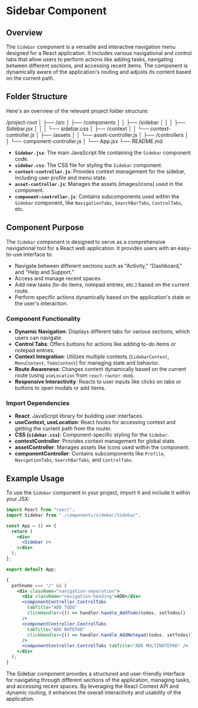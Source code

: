 # Sidebar Component

## Overview

The `Sidebar` component is a versatile and interactive navigation menu designed for a React application. It includes various navigational and control tabs that allow users to perform actions like adding tasks, navigating between different sections, and accessing recent items. The component is dynamically aware of the application's routing and adjusts its content based on the current path.

## Folder Structure

Here's an overview of the relevant project folder structure:

/project-root │ ├── /src │ ├── /components │ │ ├── /sidebar │ │ │ ├── Sidebar.jsx │ │ │ └── sidebar.css │ ├── /context │ │ └── context-controller.js │ ├── /assets │ │ └── asset-controller.js │ ├── /controllers │ │ └── component-controller.js │ └── App.jsx └── README.md

- **`Sidebar.jsx`**: The main JavaScript file containing the `Sidebar` component code.
- **`sidebar.css`**: The CSS file for styling the `Sidebar` component.
- **`context-controller.js`**: Provides context management for the sidebar, including user profile and menu state.
- **`asset-controller.js`**: Manages the assets (images/icons) used in the component.
- **`component-controller.js`**: Contains subcomponents used within the `Sidebar` component, like `NavigationTabs`, `SearchBarTabs`, `ControlTabs`, etc.

## Component Purpose

The `Sidebar` component is designed to serve as a comprehensive navigational tool for a React web application. It provides users with an easy-to-use interface to:

- Navigate between different sections such as "Activity," "Dashboard," and "Help and Support."
- Access and manage recent spaces.
- Add new tasks (to-do items, notepad entries, etc.) based on the current route.
- Perform specific actions dynamically based on the application's state or the user's interaction.

### Component Functionality

- **Dynamic Navigation**: Displays different tabs for various sections, which users can navigate.
- **Control Tabs**: Offers buttons for actions like adding to-do items or notepad entries.
- **Context Integration**: Utilizes multiple contexts (`SidebarContext`, `MenuContext`, `TodoContext`) for managing state and behavior.
- **Route Awareness**: Changes content dynamically based on the current route (using `useLocation` from `react-router-dom`).
- **Responsive Interactivity**: Reacts to user inputs like clicks on tabs or buttons to open modals or add items.

### Import Dependencies

- **React**: JavaScript library for building user interfaces.
- **useContext, useLocation**: React hooks for accessing context and getting the current path from the router.
- **CSS (`sidebar.css`)**: Component-specific styling for the `Sidebar`.
- **contextController**: Provides context management for global state.
- **assetController**: Manages assets like icons used within the component.
- **componentController**: Contains subcomponents like `Profile`, `NavigationTabs`, `SearchBarTabs`, and `ControlTabs`.

## Example Usage

To use the `Sidebar` component in your project, import it and include it within your JSX:

```jsx
import React from "react";
import Sidebar from "./components/sidebar/Sidebar";

const App = () => {
  return (
    <div>
      <Sidebar />
    </div>
  );
};

export default App;
```

```jsx
{
  pathname === "/" && (
    <div className="navigation-seperation">
      <div className="navigation-heading">ADD</div>
      <componentController.ControlTabs
        tabTitle="ADD TODO"
        clickHandler={() => handler.handle_AddTodo(todos, setTodos)}
      />
      <componentController.ControlTabs
        tabTitle="ADD NOTEPAD"
        clickHandler={() => handler.handle_AddNotepad(todos, setTodos)}
      />
      <componentController.ControlTabs tabTitle="ADD MULTINOTEPAD" />
    </div>
  );
}
```

The Sidebar component provides a structured and user-friendly interface for navigating through different sections of the application, managing tasks, and accessing recent spaces. By leveraging the React Context API and dynamic routing, it enhances the overall interactivity and usability of the application.
